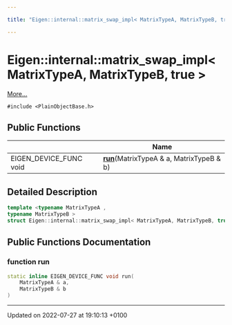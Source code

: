 ```yaml
---

title: "Eigen::internal::matrix_swap_impl< MatrixTypeA, MatrixTypeB, true >"

---
```


# Eigen::internal::matrix_swap_impl< MatrixTypeA, MatrixTypeB, true >



 [More...](#detailed-description)


`#include <PlainObjectBase.h>`

## Public Functions

|                | Name           |
| -------------- | -------------- |
| EIGEN_DEVICE_FUNC void | **[run](http://example.org/classes/structeigen_1_1internal_1_1matrix__swap__impl_3_01matrixtypea_00_01matrixtypeb_00_01true_01_4/#function-run)**(MatrixTypeA & a, MatrixTypeB & b) |

## Detailed Description

```cpp
template <typename MatrixTypeA ,
typename MatrixTypeB >
struct Eigen::internal::matrix_swap_impl< MatrixTypeA, MatrixTypeB, true >;
```

## Public Functions Documentation

### function run

```cpp
static inline EIGEN_DEVICE_FUNC void run(
    MatrixTypeA & a,
    MatrixTypeB & b
)
```


-------------------------------

Updated on 2022-07-27 at 19:10:13 +0100